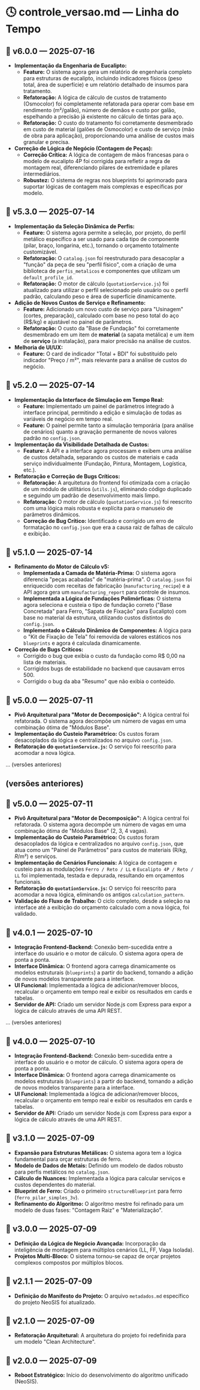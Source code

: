 # 🕓 controle_versao.md — Linha do Tempo
## 🔖 v6.0.0 — 2025-07-16
- **Implementação da Engenharia de Eucalipto:**
    - **Feature:** O sistema agora gera um relatório de engenharia completo para estruturas de eucalipto, incluindo indicadores físicos (peso total, área de superfície) e um relatório detalhado de insumos para tratamento.
    - **Refatoração:** A lógica de cálculo de custos de tratamento (Osmocolor) foi completamente refatorada para operar com base em rendimento (m²/galão), número de demãos e custo por galão, espelhando a precisão já existente no cálculo de tintas para aço.
    - **Refatoração:** O custo do tratamento foi corretamente desmembrado em custo de material (galões de Osmocolor) e custo de serviço (mão de obra para aplicação), proporcionando uma análise de custos mais granular e precisa.
- **Correção de Lógica de Negócio (Contagem de Peças):**
    - **Correção Crítica:** A lógica de contagem de mãos francesas para o modelo de eucalipto 4P foi corrigida para refletir a regra de montagem real, diferenciando pilares de extremidade e pilares intermediários.
    - **Robustez:** O sistema de regras nos blueprints foi aprimorado para suportar lógicas de contagem mais complexas e específicas por modelo.

## 🔖 v5.3.0 — 2025-07-14
- **Implementação da Seleção Dinâmica de Perfis:**
    - **Feature:** O sistema agora permite a seleção, por projeto, do perfil metálico específico a ser usado para cada tipo de componente (pilar, braço, longarina, etc.), tornando o orçamento totalmente customizável.
    - **Refatoração:** O `catalog.json` foi reestruturado para desacoplar a "função" da peça de seu "perfil físico", com a criação de uma biblioteca de `perfis_metalicos` e componentes que utilizam um `default_profile_id`.
    - **Refatoração:** O motor de cálculo (`quotationService.js`) foi atualizado para utilizar o perfil selecionado pelo usuário ou o perfil padrão, calculando peso e área de superfície dinamicamente.
- **Adição de Novos Custos de Serviço e Refinamento:**
    - **Feature:** Adicionado um novo custo de serviço para "Usinagem" (cortes, preparação), calculado com base no peso total do aço (R$/kg) e ajustável no painel de parâmetros.
    - **Refatoração:** O custo da "Base de Fundação" foi corretamente desmembrado em um item de **material** (a sapata metálica) e um item de **serviço** (a instalação), para maior precisão na análise de custos.
- **Melhoria de UI/UX:**
    - **Feature:** O card de indicador "Total + BDI" foi substituído pelo indicador "Preço / m²", mais relevante para a análise de custos do negócio.


## 🔖 v5.2.0 — 2025-07-14
- **Implementação da Interface de Simulação em Tempo Real:**
    - **Feature:** Implementado um painel de parâmetros integrado à interface principal, permitindo a edição e simulação de todas as variáveis de negócio em tempo real.
    - **Feature:** O painel permite tanto a simulação temporária (para análise de cenários) quanto a gravação permanente de novos valores padrão no `config.json`.
- **Implementação da Visibilidade Detalhada de Custos:**
    - **Feature:** A API e a interface agora processam e exibem uma análise de custos detalhada, separando os custos de materiais e cada serviço individualmente (Fundação, Pintura, Montagem, Logística, etc.).
- **Refatoração e Correção de Bugs Críticos:**
    - **Refatoração:** A arquitetura do frontend foi otimizada com a criação de um módulo de utilitários (`utils.js`), eliminando código duplicado e seguindo um padrão de desenvolvimento mais limpo.
    - **Refatoração:** O motor de cálculo (`quotationService.js`) foi reescrito com uma lógica mais robusta e explícita para o manuseio de parâmetros dinâmicos.
    - **Correção de Bug Crítico:** Identificado e corrigido um erro de formatação no `config.json` que era a causa raiz de falhas de cálculo e exibição.

## 🔖 v5.1.0 — 2025-07-14
- **Refinamento do Motor de Cálculo v5:**
    - **Implementada a Camada de Matéria-Prima:** O sistema agora diferencia "peças acabadas" de "matéria-prima". O `catalog.json` foi enriquecido com receitas de fabricação (`manufacturing_recipe`) e a API agora gera um `manufacturing_report` para controle de insumos.
    - **Implementada a Lógica de Fundações Polimórficas:** O sistema agora seleciona e custeia o tipo de fundação correto ("Base Concretada" para Ferro, "Sapata de Fixação" para Eucalipto) com base no material da estrutura, utilizando custos distintos do `config.json`.
    - **Implementado o Cálculo Dinâmico de Componentes:** A lógica para o "Kit de Fixação de Tela" foi removida de valores estáticos nos `blueprints` e agora é calculada dinamicamente.
- **Correção de Bugs Críticos:**
    - Corrigido o bug que exibia o custo da fundação como R$ 0,00 na lista de materiais.
    - Corrigidos bugs de estabilidade no backend que causavam erros 500.
    - Corrigido o bug da aba "Resumo" que não exibia o conteúdo.

## 🔖 v5.0.0 — 2025-07-11
- **Pivô Arquitetural para "Motor de Decomposição":** A lógica central foi refatorada. O sistema agora decompõe um número de vagas em uma combinação ótima de "Módulos Base".
- **Implementação do Custeio Paramétrico:** Os custos foram desacoplados da lógica e centralizados no arquivo `config.json`.
- **Refatoração do `quotationService.js`:** O serviço foi reescrito para acomodar a nova lógica.

... (versões anteriores)

## (versões anteriores)

## 🔖 v5.0.0 — 2025-07-11
- **Pivô Arquitetural para "Motor de Decomposição":** A lógica central foi refatorada. O sistema agora decompõe um número de vagas em uma combinação ótima de "Módulos Base" (2, 3, 4 vagas).
- **Implementação do Custeio Paramétrico:** Os custos foram desacoplados da lógica e centralizados no arquivo `config.json`, que atua como um "Painel de Parâmetros" para custos de materiais (R$/kg, R$/m²) e serviços.
- **Implementação de Cenários Funcionais:** A lógica de contagem e custeio para as modulações `Ferro / Reto / LL` e `Eucalipto 4P / Reto / LL` foi implementada, testada e depurada, resultando em orçamentos funcionais.
- **Refatoração do `quotationService.js`:** O serviço foi reescrito para acomodar a nova lógica, eliminando os antigos `calculation_pattern`.
- **Validação do Fluxo de Trabalho:** O ciclo completo, desde a seleção na interface até a exibição do orçamento calculado com a nova lógica, foi validado.

## 🔖 v4.0.1 — 2025-07-10
- **Integração Frontend-Backend:** Conexão bem-sucedida entre a interface do usuário e o motor de cálculo. O sistema agora opera de ponta a ponta.
- **Interface Dinâmica:** O frontend agora carrega dinamicamente os modelos estruturais (`blueprints`) a partir do backend, tornando a adição de novos modelos transparente para a interface.
- **UI Funcional:** Implementada a lógica de adicionar/remover blocos, recalcular o orçamento em tempo real e exibir os resultados em cards e tabelas.
- **Servidor de API:** Criado um servidor Node.js com Express para expor a lógica de cálculo através de uma API REST.

... (versões anteriores)
## 🔖 v4.0.0 — 2025-07-10
- **Integração Frontend-Backend:** Conexão bem-sucedida entre a interface do usuário e o motor de cálculo. O sistema agora opera de ponta a ponta.
- **Interface Dinâmica:** O frontend agora carrega dinamicamente os modelos estruturais (`blueprints`) a partir do backend, tornando a adição de novos modelos transparente para a interface.
- **UI Funcional:** Implementada a lógica de adicionar/remover blocos, recalcular o orçamento em tempo real e exibir os resultados em cards e tabelas.
- **Servidor de API:** Criado um servidor Node.js com Express para expor a lógica de cálculo através de uma API REST.

## 🔖 v3.1.0 — 2025-07-09
- **Expansão para Estruturas Metálicas:** O sistema agora tem a lógica fundamental para orçar estruturas de ferro.
- **Modelo de Dados de Metais:** Definido um modelo de dados robusto para perfis metálicos no `catalog.json`.
- **Cálculo de Nuances:** Implementada a lógica para calcular serviços e custos dependentes do material.
- **Blueprint de Ferro:** Criado o primeiro `structureBlueprint` para ferro (`ferro_pilar_simples_3v`).
- **Refinamento do Algoritmo:** O algoritmo mestre foi refinado para um modelo de duas fases: "Contagem Raiz" e "Materialização".

## 🔖 v3.0.0 — 2025-07-09
- **Definição da Lógica de Negócio Avançada:** Incorporação da inteligência de montagem para múltiplos cenários (LL, FF, Vaga Isolada).
- **Projetos Multi-Bloco:** O sistema tornou-se capaz de orçar projetos complexos compostos por múltiplos blocos.

## 🔖 v2.1.1 — 2025-07-09
- **Definição do Manifesto do Projeto:** O arquivo `metadados.md` específico do projeto NeoSIS foi atualizado.

## 🔖 v2.1.0 — 2025-07-09
- **Refatoração Arquitetural:** A arquitetura do projeto foi redefinida para um modelo "Clean Architecture".

## 🔖 v2.0.0 — 2025-07-09
- **Reboot Estratégico:** Início do desenvolvimento do algoritmo unificado (NeoSIS).